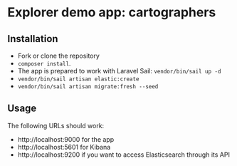# Explorer demo app: cartographers

## Installation

- Fork or clone the repository
- `composer install`.
- The app is prepared to work with Laravel Sail: `vendor/bin/sail up -d`
- `vendor/bin/sail artisan elastic:create`
- `vendor/bin/sail artisan migrate:fresh --seed`

## Usage
The following URLs should work:
- http://localhost:9000 for the app
- http://localhost:5601 for Kibana
- http://localhost:9200 if you want to access Elasticsearch through its API
